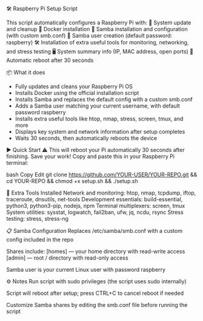 🛠 Raspberry Pi Setup Script


This script automatically configures a Raspberry Pi with:
🔄 System update and cleanup
🐳 Docker installation
📁 Samba installation and configuration (with custom smb.conf)
👤 Samba user creation (default password: raspberry)
🛠 Installation of extra useful tools for monitoring, networking, and stress testing
🖥 System summary info (IP, MAC address, open ports)
🔁 Automatic reboot after 30 seconds


📦 What it does
- Fully updates and cleans your Raspberry Pi OS
- Installs Docker using the official installation script
- Installs Samba and replaces the default config with a custom smb.conf
- Adds a Samba user matching your current username, with default password raspberry
- Installs extra useful tools like htop, nmap, stress, screen, tmux, and more
- Displays key system and network information after setup completes
- Waits 30 seconds, then automatically reboots the device

▶️ Quick Start
⚠️ This will reboot your Pi automatically 30 seconds after finishing. Save your work!
Copy and paste this in your Raspberry Pi terminal:

bash
Copy
Edit
git clone https://github.com/YOUR-USER/YOUR-REPO.git && cd YOUR-REPO && chmod +x setup.sh && ./setup.sh


🔧 Extra Tools Installed
Network and monitoring: htop, nmap, tcpdump, iftop, traceroute, dnsutils, net-tools
Development essentials: build-essential, python3, python3-pip, nodejs, npm
Terminal multiplexers: screen, tmux
System utilities: sysstat, logwatch, fail2ban, ufw, jq, ncdu, rsync
Stress testing: stress, stress-ng


📋 Samba Configuration
Replaces /etc/samba/smb.conf with a custom config included in the repo

Shares include:
[homes] — your home directory with read-write access
[admin] — root / directory with read-only access

Samba user is your current Linux user with password raspberry

⚙️ Notes
Run script with sudo privileges (the script uses sudo internally)

Script will reboot after setup; press CTRL+C to cancel reboot if needed

Customize Samba shares by editing the smb.conf file before running the script
